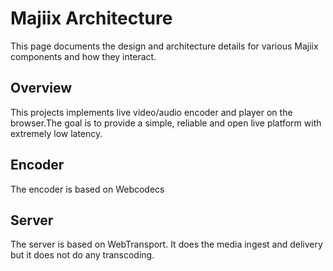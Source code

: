 #  Majiix Architecture

This page documents the design and architecture details for various Majiix components and how they interact.

## Overview
This projects implements live video/audio encoder and player on the browser.The goal is to provide a simple, reliable and open live platform with extremely low latency.


## Encoder
The encoder is based on Webcodecs


## Server
The server is based on WebTransport. It does the media ingest and delivery but it does not do any transcoding.
